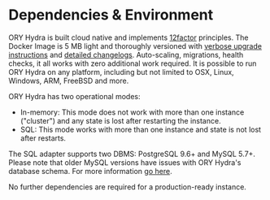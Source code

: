 # Dependencies & Environment

<!-- toc -->

ORY Hydra is built cloud native and implements [12factor](http://12factor.net) principles. The Docker Image is 5 MB light
and thoroughly versioned with [verbose upgrade instructions](https://github.com/ory/hydra/blob/master/UPGRADE.md)
and [detailed changelogs](https://github.com/ory/hydra/blob/master/CHANGELOG.md). Auto-scaling, migrations, health checks,
it all works with zero additional work required. It is possible to run ORY Hydra on any platform, including but not limited
to OSX, Linux, Windows, ARM, FreeBSD and more.

ORY Hydra has two operational modes:

* In-memory: This mode does not work with more than one instance ("cluster") and any state is lost after restarting the instance.
* SQL: This mode works with more than one instance and state is not lost after restarts.

The SQL adapter supports two DBMS: PostgreSQL 9.6+ and MySQL 5.7+. Please note that
older MySQL versions have issues with ORY Hydra's database schema. For more information [go here](https://github.com/ory/hydra/issues/377).

No further dependencies are required for a production-ready instance.
